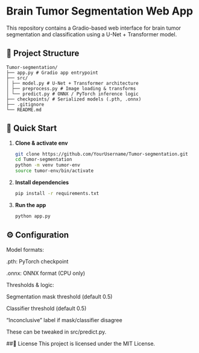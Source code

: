 # Brain Tumor Segmentation Web App

This repository contains a Gradio-based web interface for brain tumor segmentation and classification using a U-Net + Transformer model.

## 📂 Project Structure
```
Tumor-segmentation/
├── app.py # Gradio app entrypoint
├── src/
│ ├── model.py # U-Net + Transformer architecture
│ ├── preprocess.py # Image loading & transforms
│ └── predict.py # ONNX / PyTorch inference logic
├── checkpoints/ # Serialized models (.pth, .onnx)
├── .gitignore
└── README.md
```

## 🚀 Quick Start
1. **Clone & activate env**  
   ```bash
   git clone https://github.com/YourUsername/Tumor-segmentation.git
   cd Tumor-segmentation
   python -m venv tumor-env
   source tumor-env/bin/activate
   ```

2. **Install dependencies**  
   ```bash
   pip install -r requirements.txt
   ```

3. **Run the app**  
   ```bash
   python app.py
   ```
## ⚙️ Configuration
Model formats:

.pth: PyTorch checkpoint

.onnx: ONNX format (CPU only)

Thresholds & logic:

Segmentation mask threshold (default 0.5)

Classifier threshold (default 0.5)

“Inconclusive” label if mask/classifier disagree

These can be tweaked in src/predict.py.

##📝 License
This project is licensed under the MIT License.